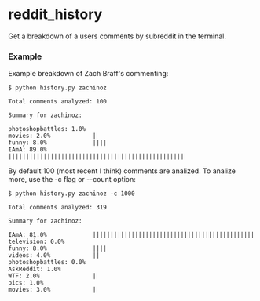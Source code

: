 # reddit_history

Get a breakdown of a users comments by subreddit in the terminal.

### Example

Example breakdown of Zach Braff's commenting:

`$ python history.py zachinoz`
```
Total comments analyzed: 100

Summary for zachinoz: 

photoshopbattles: 1.0%  
movies: 2.0%            |
funny: 8.0%             ||||
IAmA: 89.0%             ||||||||||||||||||||||||||||||||||||||||||||||||||
```

By default 100 (most recent I think) comments are analized. To analize more, use the -c flag or --count option:

`$ python history.py zachinoz -c 1000`
```
Total comments analyzed: 319

Summary for zachinoz: 

IAmA: 81.0%             ||||||||||||||||||||||||||||||||||||||||||||||
television: 0.0%        
funny: 8.0%             ||||
videos: 4.0%            ||
photoshopbattles: 0.0%  
AskReddit: 1.0%         
WTF: 2.0%               |
pics: 1.0%              
movies: 3.0%            |
```